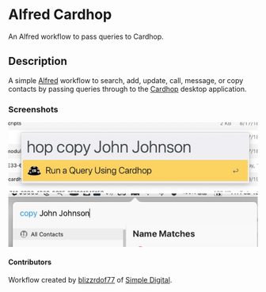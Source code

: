# Alfred Cardhop
An Alfred workflow to pass queries to Cardhop.

## Description
A simple [Alfred](http://www.alfredapp.com/) workflow to search, add, update, call, message, or copy contacts by passing queries through to the [Cardhop](http://flexibits.com/cardhop) desktop application.


### Screenshots
![Screenshot 1](screenshot1.png)
![Screenshot 2](screenshot2.png)


#### Contributors
Workflow created by [blizzrdof77](https://blizzrdof77.com) of [Simple Digital](https://simpledigital.net).

